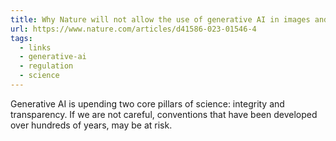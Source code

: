 ```yaml
---
title: Why Nature will not allow the use of generative AI in images and video
url: https://www.nature.com/articles/d41586-023-01546-4
tags:
  - links
  - generative-ai
  - regulation
  - science
---
```


Generative AI is upending two core pillars of science: integrity and transparency. If we are not careful, conventions that have been developed over hundreds of years, may be at risk.